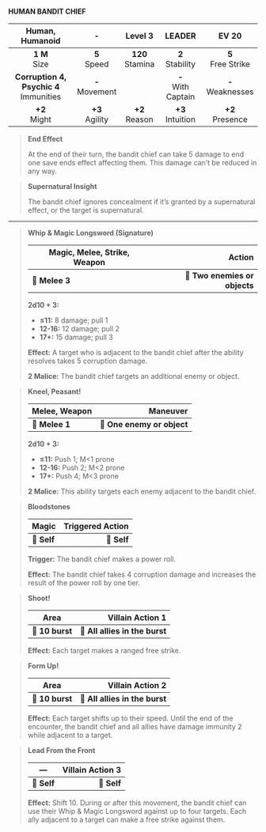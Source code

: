 **HUMAN BANDIT CHIEF**

|              Human, Humanoid              |         -         |      Level 3       |        LEADER         |        EV 20         |
|:-----------------------------------------:|:-----------------:|:------------------:|:---------------------:|:--------------------:|
|              **1 M**<br>Size              |  **5**<br>Speed   | **120**<br>Stamina |  **2**<br>Stability   | **5**<br>Free Strike |
| **Corruption 4, Psychic 4**<br>Immunities | **-**<br>Movement |                    | **-**<br>With Captain | **-**<br>Weaknesses  |
|              **+2**<br>Might              | **+3**<br>Agility |  **+2**<br>Reason  |  **+3**<br>Intuition  |  **+2**<br>Presence  |

> **End Effect**
> 
> At the end of their turn, the bandit chief can take 5 damage to end one save ends effect affecting them. This damage can’t be reduced in any way.

> **Supernatural Insight**
> 
> The bandit chief ignores concealment if it’s granted by a supernatural effect, or the target is supernatural.

---

> **Whip & Magic Longsword (Signature)**
> 
> | **Magic, Melee, Strike, Weapon** |                    **Action** |
> | -------------------------------- | -----------------------------:|
> | **📏 Melee 3**                   | **🎯 Two enemies or objects** |
> 
> **2d10 + 3:**
> 
> - **≤11:** 8 damage; pull 1
> - **12-16:** 12 damage; pull 2
> - **17+:** 15 damage; pull 3
> 
> **Effect:** A target who is adjacent to the bandit chief after the ability resolves takes 5 corruption damage.
> 
> **2 Malice:** The bandit chief targets an additional enemy or object.

> **Kneel, Peasant!**
> 
> | **Melee, Weapon** |               **Maneuver** |
> | ----------------- | --------------------------:|
> | **📏 Melee 1**    | **🎯 One enemy or object** |
> 
> **2d10 + 3:**
> 
> - **≤11:** Push 1; M<1 prone
> - **12-16:** Push 2; M<2 prone
> - **17+:** Push 4; M<3 prone
> 
> **2 Malice:** This ability targets each enemy adjacent to the bandit chief.

> **Bloodstones**
> 
> | **Magic**   | **Triggered Action** |
> | ----------- | --------------------:|
> | **📏 Self** |          **🎯 Self** |
> 
> **Trigger:** The bandit chief makes a power roll.
> 
> **Effect:** The bandit chief takes 4 corruption damage and increases the result of the power roll by one tier.

> **Shoot!**
> 
> | **Area**        |           **Villain Action 1** |
> | --------------- | ------------------------------:|
> | **📏 10 burst** | **🎯 All allies in the burst** |
> 
> **Effect:** Each target makes a ranged free strike.

> **Form Up!**
> 
> | **Area**        |           **Villain Action 2** |
> | --------------- | ------------------------------:|
> | **📏 10 burst** | **🎯 All allies in the burst** |
> 
> **Effect:** Each target shifts up to their speed. Until the end of the encounter, the bandit chief and all allies have damage immunity 2 while adjacent to a target.

> **Lead From the Front**
> 
> | **—**       | **Villain Action 3** |
> | ----------- | --------------------:|
> | **📏 Self** |          **🎯 Self** |
> 
> **Effect:** Shift 10. During or after this movement, the bandit chief can use their Whip & Magic Longsword against up to four targets. Each ally adjacent to a target can make a free strike against them.
